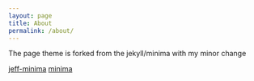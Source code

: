 ```yaml
---
layout: page
title: About
permalink: /about/
---
```


The page theme is forked from the jekyll/minima with my minor change

[jeff-minima](https://github.com/jeffatoptics/jeff-minima)
[minima](https://github.com/jekyll/minima)
